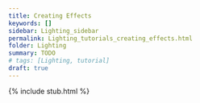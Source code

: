 ```yaml
---
title: Creating Effects
keywords: []
sidebar: Lighting_sidebar
permalink: Lighting_tutorials_creating_effects.html
folder: Lighting
summary: TODO
# tags: [Lighting, tutorial]
draft: true
---
```


{% include stub.html %}